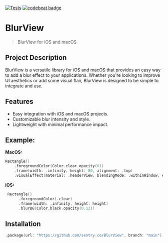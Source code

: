 [![Tests](https://github.com/sentryco/BlurView/actions/workflows/Tests.yml/badge.svg)](https://github.com/sentryco/BlurView/actions/workflows/Tests.yml)
[![codebeat badge](https://codebeat.co/badges/1cad746c-61eb-435c-bed6-a3817a2aec37)](https://codebeat.co/projects/github-com-sentryco-blurview-main)

# BlurView

> BlurView for iOS and macOS

## Project Description
BlurView is a versatile library for iOS and macOS that provides an easy way to add a blur effect to your applications. Whether you're looking to improve UI aesthetics or add some visual flair, BlurView is designed to be simple to integrate and use.

## Features
- Easy integration with iOS and macOS projects.
- Customizable blur intensity and style.
- Lightweight with minimal performance impact.


## Example:

**MacOS:**

```swift
Rectangle()
    .foregroundColor(Color.clear.opacity(0))
    .frame(width: .infinity, height: 80, alignment: .top)
    .visualEffect(material: .headerView, blendingMode: .withinWindow, emphasized: false)
```

**iOS:**

```swift
 Rectangle()
      .foregroundColor(.clear)
      .frame(width: .infinity, height: height)
      .blurBG(Color.black.opacity(0.12))
```

## Installation
```Swift
.package(url: "https://github.com/sentry.co/BlurView", branch: "main")
```
